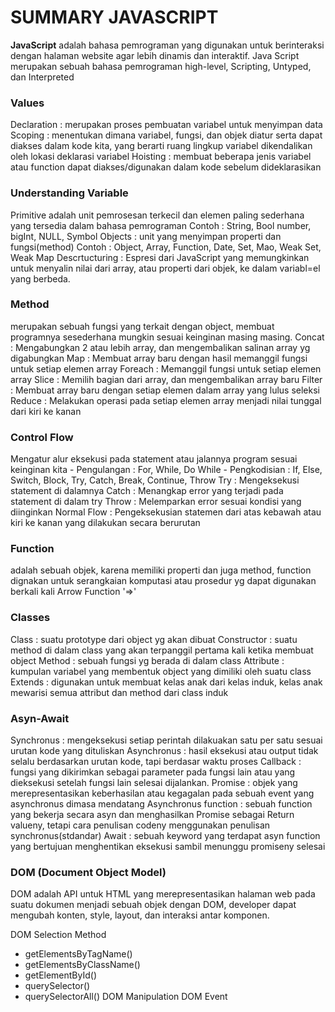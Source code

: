 <h1>SUMMARY JAVASCRIPT</h1>

<b>JavaScript</b> adalah bahasa pemrograman yang digunakan untuk berinteraksi dengan halaman website agar lebih dinamis dan interaktif. Java Script merupakan sebuah bahasa pemrograman high-level, Scripting, Untyped, dan Interpreted

<h3>Values</h3>
Declaration : merupakan proses pembuatan variabel untuk menyimpan data
Scoping : menentukan dimana variabel, fungsi, dan objek diatur serta dapat diakses dalam kode kita, yang berarti ruang lingkup variabel dikendalikan oleh lokasi deklarasi variabel
Hoisting : membuat beberapa jenis variabel atau function dapat diakses/digunakan dalam kode sebelum dideklarasikan

<h3>Understanding Variable</h3>
Primitive adalah unit pemrosesan terkecil dan elemen paling sederhana yang tersedia dalam bahasa pemrograman
Contoh :
String, Bool number, bigInt, NULL, Symbol
Objects : unit yang menyimpan properti dan fungsi(method)
Contoh :
Object, Array, Function, Date, Set, Mao, Weak Set, Weak Map
Descrtucturing : Espresi dari JavaScript yang memungkinkan untuk menyalin nilai dari array, atau properti dari objek, ke dalam variabl=el yang berbeda.

<h3>Method</h3>
merupakan sebuah fungsi yang terkait dengan object, membuat programnya sesederhana mungkin sesuai keinginan masing masing.
Concat : Mengabungkan 2 atau lebih array, dan mengembalikan salinan array yg digabungkan
Map : Membuat array baru dengan hasil memanggil fungsi untuk setiap elemen array
Foreach : Memanggil fungsi untuk setiap elemen array
Slice : Memilih bagian dari array, dan mengembalikan array baru
Filter : Membuat array baru dengan setiap elemen dalam array yang lulus seleksi
Reduce : Melakukan operasi pada setiap elemen array menjadi nilai tunggal dari kiri ke kanan 

<h3>Control Flow</h3>
Mengatur alur eksekusi pada statement atau jalannya program sesuai keinginan kita
- Pengulangan : For, While, Do While
- Pengkodisian : If, Else, Switch, Block, Try, Catch, Break, Continue, Throw
Try : Mengeksekusi statement di dalamnya
Catch : Menangkap error yang terjadi pada statement di dalam try
Throw : Melemparkan error sesuai kondisi yang diinginkan
Normal Flow : Pengeksekusian statemen dari atas kebawah atau kiri ke kanan yang dilakukan secara berurutan

<h3>Function</h3>
adalah sebuah objek, karena memiliki properti dan juga method, function dignakan untuk serangkaian komputasi atau prosedur yg dapat digunakan berkali kali
Arrow Function '=>'

<h3>Classes</h3>
Class : suatu prototype dari object yg akan dibuat
Constructor : suatu method di dalam class yang akan terpanggil pertama kali ketika membuat object
Method : sebuah fungsi yg berada di dalam class
Attribute : kumpulan variabel yang membentuk object yang dimiliki oleh suatu class
Extends : digunakan untuk membuat kelas anak dari kelas induk, kelas anak mewarisi semua attribut dan method dari class induk

<h3>Asyn-Await</h3>
Synchronus : mengeksekusi setiap perintah dilakuakan satu per satu sesuai urutan kode yang dituliskan
Asynchronus : hasil eksekusi atau output tidak selalu berdasarkan urutan kode, tapi berdasar waktu proses
Callback : fungsi yang dikirimkan sebagai parameter pada fungsi lain atau yang dieksekusi setelah fungsi lain selesai dijalankan.
Promise : objek yang merepresentasikan keberhasilan atau kegagalan pada sebuah event yang asynchronus dimasa mendatang
Asynchronus function : sebuah function yang bekerja secara asyn dan menghasilkan Promise sebagai Return valueny, tetapi cara penulisan codeny menggunakan penulisan synchronus(stdandar)
Await : sebuah keyword yang terdapat asyn function yang bertujuan menghentikan eksekusi sambil menunggu promiseny selesai

<h3>DOM (Document Object Model)</h3>
DOM adalah API untuk HTML yang merepresentasikan halaman web pada suatu dokumen menjadi sebuah objek dengan DOM, developer dapat mengubah konten, style, layout, dan interaksi antar komponen.

DOM Selection Method
- getElementsByTagName()
- getElementsByClassName()
- getElementById()
- querySelector()
- querySelectorAll()
DOM Manipulation
DOM Event   